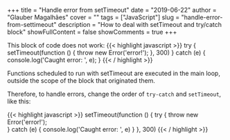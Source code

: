 +++
title = "Handle error from setTimeout"
date = "2019-06-22"
author = "Glauber Magalhães"
cover = ""
tags = ["JavaScript"]
slug = "handle-error-from-settimeout"
description = "How to deal with setTimeout and try/catch block"
showFullContent = false
showComments = true
+++

This block of code does not work:
{{< highlight javascript >}}
try {
    setTimeout(function () {
        throw new Error('error!');
    }, 300)
} catch (e) {
    console.log('Caught error: ', e);
}
{{< / highlight >}}

Functions scheduled to run with setTimeout are executed in the main loop, outside the scope of the block that originated them.

Therefore, to handle errors, change the order of `try-catch` and `setTimeout`, like this:


{{< highlight javascript >}}
setTimeout(function () {
    try {
        throw new Error('error!');   
    } catch (e) {
        console.log('Caught error: ', e)
    }
}, 300)
{{< / highlight >}}